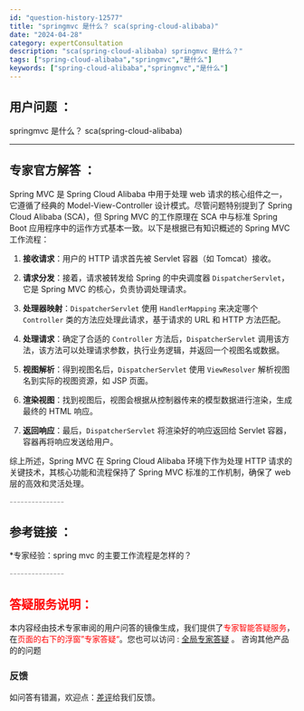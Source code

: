 ```yaml
---
id: "question-history-12577"
title: "springmvc 是什么？ sca(spring-cloud-alibaba)"
date: "2024-04-28"
category: expertConsultation
description: "sca(spring-cloud-alibaba) springmvc 是什么？"
tags: ["spring-cloud-alibaba","springmvc","是什么"]
keywords: ["spring-cloud-alibaba","springmvc","是什么"]
---
```


## 用户问题 ： 
 springmvc 是什么？ sca(spring-cloud-alibaba) 

---------------
## 专家官方解答 ：

Spring MVC 是 Spring Cloud Alibaba 中用于处理 web 请求的核心组件之一，它遵循了经典的 Model-View-Controller 设计模式。尽管问题特别提到了 Spring Cloud Alibaba (SCA)，但 Spring MVC 的工作原理在 SCA 中与标准 Spring Boot 应用程序中的运作方式基本一致。以下是根据已有知识概述的 Spring MVC 工作流程：

1. **接收请求**：用户的 HTTP 请求首先被 Servlet 容器（如 Tomcat）接收。

2. **请求分发**：接着，请求被转发给 Spring 的中央调度器 `DispatcherServlet`，它是 Spring MVC 的核心，负责协调处理请求。

3. **处理器映射**：`DispatcherServlet` 使用 `HandlerMapping` 来决定哪个 `Controller` 类的方法应处理此请求，基于请求的 URL 和 HTTP 方法匹配。

4. **处理请求**：确定了合适的 `Controller` 方法后，`DispatcherServlet` 调用该方法，该方法可以处理请求参数，执行业务逻辑，并返回一个视图名或数据。

5. **视图解析**：得到视图名后，`DispatcherServlet` 使用 `ViewResolver` 解析视图名到实际的视图资源，如 JSP 页面。

6. **渲染视图**：找到视图后，视图会根据从控制器传来的模型数据进行渲染，生成最终的 HTML 响应。

7. **返回响应**：最后，`DispatcherServlet` 将渲染好的响应返回给 Servlet 容器，容器再将响应发送给用户。

综上所述，Spring MVC 在 Spring Cloud Alibaba 环境下作为处理 HTTP 请求的关键技术，其核心功能和流程保持了 Spring MVC 标准的工作机制，确保了 web 层的高效和灵活处理。


<font color="#949494">---------------</font> 


## 参考链接 ：

*专家经验：spring mvc 的主要工作流程是怎样的？ 


 <font color="#949494">---------------</font> 
 


## <font color="#FF0000">答疑服务说明：</font> 

本内容经由技术专家审阅的用户问答的镜像生成，我们提供了<font color="#FF0000">专家智能答疑服务</font>，在<font color="#FF0000">页面的右下的浮窗”专家答疑“</font>。您也可以访问 : [全局专家答疑](https://opensource.alibaba.com/chatBot) 。 咨询其他产品的的问题

### 反馈
如问答有错漏，欢迎点：[差评](https://ai.nacos.io/user/feedbackByEnhancerGradePOJOID?enhancerGradePOJOId=12670)给我们反馈。
